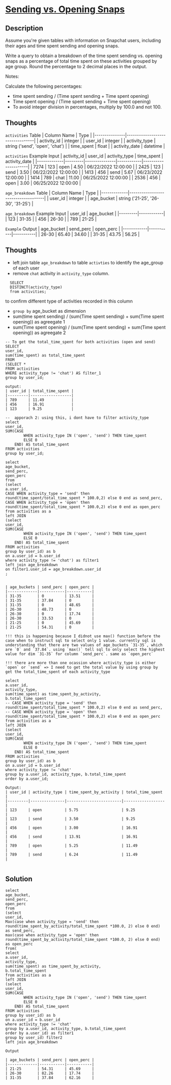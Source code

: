 # [Sending vs. Opening Snaps](https://datalemur.com/questions/time-spent-snaps)

## Description
Assume you're given tables with information on Snapchat users, including their ages and time spent sending and opening snaps.

Write a query to obtain a breakdown of the time spent sending vs. opening snaps as a percentage of total time spent on these activities grouped by age group. Round the percentage to 2 decimal places in the output.

Notes:

Calculate the following percentages:
- time spent sending / (Time spent sending + Time spent opening)
- Time spent opening / (Time spent sending + Time spent opening)
- To avoid integer division in percentages, multiply by 100.0 and not 100.

## Thoughts

`activities` Table
| Column Name   | Type                            |
|---------------|---------------------------------|
| activity_id   | integer                         |
| user_id       | integer                         |
| activity_type | string ('send', 'open', 'chat') |
| time_spent    | float                           |
| activity_date | datetime                        |



`activities` Example Input
| activity_id | user_id | activity_type | time_spent | activity_date       |
|-------------|---------|---------------|------------|---------------------|
| 7274        | 123     | open          | 4.50       | 06/22/2022 12:00:00 |
| 2425        | 123     | send          | 3.50       | 06/22/2022 12:00:00 |
| 1413        | 456     | send          | 5.67       | 06/23/2022 12:00:00 |
| 1414        | 789     | chat          | 11.00      | 06/25/2022 12:00:00 |
| 2536        | 456     | open          | 3.00       | 06/25/2022 12:00:00 |

`age_breakdown` Table
| Column Name | Type                               |
|-------------|------------------------------------|
| user_id     | integer                            |
| age_bucket  | string ('21-25', '26-30', '31-25') |

`age_breakdown` Example Input
| user_id | age_bucket |
|---------|------------|
| 123     | 31-35      |
| 456     | 26-30      |
| 789     | 21-25      |


`Example` Output
| age_bucket | send_perc | open_perc |
|------------|-----------|-----------|
| 26-30      | 65.40     | 34.60     |
| 31-35      | 43.75     | 56.25     |


## Thoughts
- left join table `age_breakdown` to table `activties` to identify the age_group of each user 
- remove `chat` activity in `activity_type` column. 
```
  SELECT
  DISTINCT(activity_type) 
  from activities;
```
to confirm different type of activities recorded in this column  

- `group by` age_bucket as dimension 
- sum(time spent sending) / (sum(Time spent sending) + sum(Time spent opening)) as agreegate 1
- sum(Time spent opening) / (sum(Time spent sending) + sum(Time spent opening)) as agreegate 2


```
-- To get the total_time_spent for both activities (open and send)
SELECT
user_id, 
sum(time_spent) as total_time_spent
FROM
(SELECT *
FROM activities
WHERE activity_type != 'chat') AS filter_1
group by user_id;

output: 
| user_id | total_time_spent |
|---------|------------------|
| 789     | 11.49            |
| 456     | 16.91            |
| 123     | 9.25             |

--  apporach 2: using this, i dont have to filter activity_type
select  
user_id, 
SUM(CASE 
        WHEN activity_type IN ('open', 'send') THEN time_spent
        ELSE 0
    END) AS total_time_spent
FROM activities
group by user_id;
```


```
select
age_bucket,
send_perc,
open_perc
from
(select 
a.user_id, 
CASE WHEN activity_type = 'send' then round(time_spent/total_time_spent * 100.0,2) else 0 end as send_perc,
CASE WHEN activity_type = 'open' then round(time_spent/total_time_spent * 100.0,2) else 0 end as open_perc
from activities as a 
left JOIN  
(select  
user_id, 
SUM(CASE 
        WHEN activity_type IN ('open', 'send') THEN time_spent
        ELSE 0
    END) AS total_time_spent
FROM activities
group by user_id) as b
on a.user_id = b.user_id
where activity_type != 'chat') as filter1
left join age_breakdown
on filter1.user_id = age_breakdown.user_id
;


| age_buckets | send_perc | open_perc |
|-------------|-----------|-----------|
| 31-35       | 0         | 13.51     |
| 31-35       | 37.84     | 0         |
| 31-35       | 0         | 48.65     |
| 26-30       | 48.73     | 0         |
| 26-30       | 0         | 17.74     |
| 26-30       | 33.53     | 0         |
| 21-25       | 0         | 45.69     |
| 21-25       | 54.31     | 0         |

!!! this is happening because I didnot use max() function before the case when to instruct sql to select only 1 value. currently sql is understanding that there are two values of age_buckets `31-35`, which are `0` and `37.84`. using `max()` tell sql to only select the highest value for dim `31-35` for column `send_perc`. same as `open_perc` 

!!! there are more than one ocassion where activity_type is either `open` or `send` => I need to get the total value by using group by get the total_time_spent of each activity_type
```

```
select 
a.user_id, 
activity_type,
sum(time_spent) as time_spent_by_activity,
b.total_time_spent
-- CASE WHEN activity_type = 'send' then round(time_spent/total_time_spent * 100.0,2) else 0 end as send_perc,
-- CASE WHEN activity_type = 'open' then round(time_spent/total_time_spent * 100.0,2) else 0 end as open_perc
from activities as a 
left JOIN  
(select  
user_id, 
SUM(CASE 
        WHEN activity_type IN ('open', 'send') THEN time_spent
        ELSE 0
    END) AS total_time_spent
FROM activities
group by user_id) as b
on a.user_id = b.user_id
where activity_type != 'chat'
group by a.user_id, activity_type, b.total_time_spent
order by a.user_id;

Output: 
| user_id | activity_type | time_spent_by_activity | total_time_spent |
|---------|---------------|------------------------|------------------|
| 123     | open          | 5.75                   | 9.25             |
| 123     | send          | 3.50                   | 9.25             |
| 456     | open          | 3.00                   | 16.91            |
| 456     | send          | 13.91                  | 16.91            |
| 789     | open          | 5.25                   | 11.49            |
| 789     | send          | 6.24                   | 11.49            |


```

## Solution 
```
select
age_bucket,
send_perc,
open_perc
from
(select
user_id, 
Max(case when activity_type = 'send' then round(time_spent_by_activity/total_time_spent *100.0, 2) else 0 end) as send_perc,
max(case when activity_type = 'open' then round(time_spent_by_activity/total_time_spent *100.0, 2) else 0 end) as open_perc
from(
select 
a.user_id, 
activity_type,
sum(time_spent) as time_spent_by_activity,
b.total_time_spent
from activities as a 
left JOIN  
(select  
user_id, 
SUM(CASE 
        WHEN activity_type IN ('open', 'send') THEN time_spent
        ELSE 0
    END) AS total_time_spent
FROM activities
group by user_id) as b
on a.user_id = b.user_id
where activity_type != 'chat'
group by a.user_id, activity_type, b.total_time_spent
order by a.user_id) as filter1
group by user_id) filter2
left join age_breakdown

Output

| age_buckets | send_perc | open_perc |
|-------------|-----------|-----------|
| 21-25       | 54.31     | 45.69     |
| 26-30       | 82.26     | 17.74     |
| 31-35       | 37.84     | 62.16     |
```